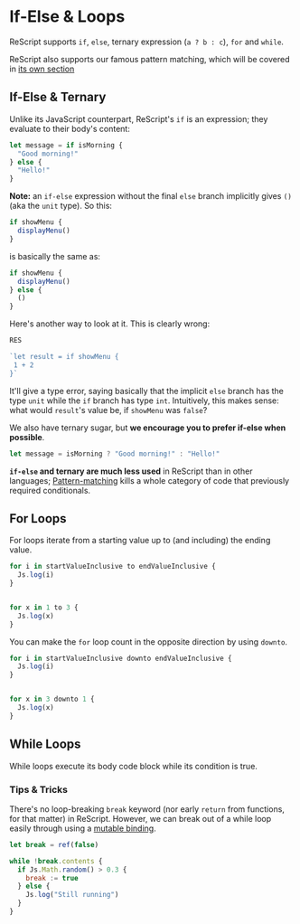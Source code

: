 # If-Else & Loops

ReScript supports `if`, `else`, ternary expression (`a ? b : c`), `for` and `while`.

ReScript also supports our famous pattern matching, which will be covered in [its own section](pattern-matching-destructuring)

## If-Else & Ternary

Unlike its JavaScript counterpart, ReScript's `if` is an expression; they evaluate to their body's content:


```javascript
let message = if isMorning {
  "Good morning!"
} else {
  "Hello!"
}

```
**Note:** an `if-else` expression without the final `else` branch implicitly gives `()` (aka the `unit` type). So this:


```javascript
if showMenu {
  displayMenu()
}

```
is basically the same as:


```javascript
if showMenu {
  displayMenu()
} else {
  ()
}

```
Here's another way to look at it. This is clearly wrong:


```javascript
RES

`let result = if showMenu {
 1 + 2
}`


```
It'll give a type error, saying basically that the implicit `else` branch has the type `unit` while the `if` branch has type `int`. Intuitively, this makes sense: what would `result`'s value be, if `showMenu` was `false`?

We also have ternary sugar, but **we encourage you to prefer if-else when possible**.


```javascript
let message = isMorning ? "Good morning!" : "Hello!"

```
**`if-else` and ternary are much less used** in ReScript than in other languages; [Pattern-matching](pattern-matching-destructuring) kills a whole category of code that previously required conditionals.

## For Loops

For loops iterate from a starting value up to (and including) the ending value.


```javascript
for i in startValueInclusive to endValueInclusive {
  Js.log(i)
}

```

```javascript

for x in 1 to 3 {
  Js.log(x)
}

```
You can make the `for` loop count in the opposite direction by using `downto`.


```javascript
for i in startValueInclusive downto endValueInclusive {
  Js.log(i)
}

```

```javascript

for x in 3 downto 1 {
  Js.log(x)
}

```
## While Loops

While loops execute its body code block while its condition is true.

### Tips & Tricks

There's no loop-breaking `break` keyword (nor early `return` from functions, for that matter) in ReScript. However, we can break out of a while loop easily through using a [mutable binding](mutation).


```javascript
let break = ref(false)

while !break.contents {
  if Js.Math.random() > 0.3 {
    break := true
  } else {
    Js.log("Still running")
  }
}

```



